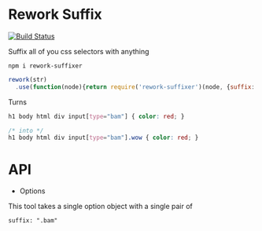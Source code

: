 # Rework Suffix

[![Build Status](https://travis-ci.org/samccone/rework-suffix.svg)](https://travis-ci.org/samccone/rework-suffix)

Suffix all of you css selectors with anything

    npm i rework-suffixer

```js
rework(str)
  .use(function(node){return require('rework-suffixer')(node, {suffix: ".wow"})})
```

Turns

```css
h1 body html div input[type="bam"] { color: red; }

/* into */
h1 body html div input[type="bam"].wow { color: red; }
```


# API

* Options

This tool takes a single option object with a single pair of

    suffix: ".bam"
